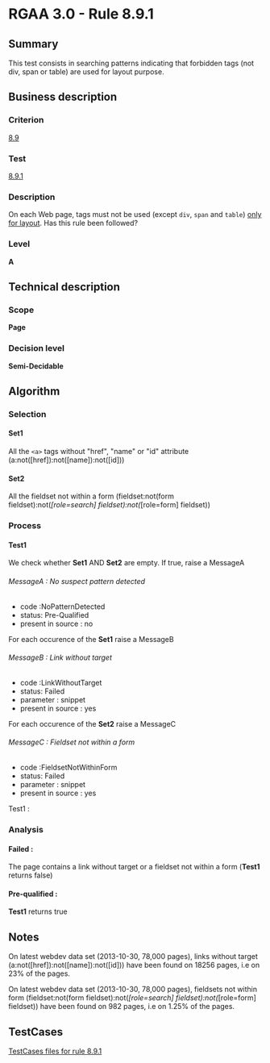 # RGAA 3.0 -  Rule 8.9.1

## Summary

This test consists in searching patterns indicating that forbidden tags
(not div, span or table) are used for layout purpose.

## Business description

### Criterion

[8.9](http://asqatasun.github.io/RGAA--3.0--EN/RGAA3.0_Criteria_English_version_v1.html#crit-8-9)

### Test

[8.9.1](http://asqatasun.github.io/RGAA--3.0--EN/RGAA3.0_Criteria_English_version_v1.html#test-8-9-1)

### Description
On each Web page, tags
    must not be used (except <code>div</code>, <code>span</code> and <code>table</code>) <a href="http://asqatasun.github.io/RGAA--3.0--EN/RGAA3.0_Glossary_English_version_v1.html#mUniquPres">only
  for layout</a>. Has this rule been followed? 


### Level

**A**

## Technical description

### Scope

**Page**

### Decision level

**Semi-Decidable**

## Algorithm

### Selection

#### Set1

All the `<a>` tags without "href", "name" or "id" attribute
(a:not([href]):not([name]):not([id]))

#### Set2

All the fieldset not within a form (fieldset:not(form
fieldset):not(*[role=search] fieldset):not(*[role=form] fieldset))

### Process

#### Test1

We check whether **Set1** AND **Set2** are empty. If true, raise a
MessageA

###### MessageA : No suspect pattern detected

-   code :NoPatternDetected
-   status: Pre-Qualified
-   present in source : no

For each occurence of the **Set1** raise a MessageB

###### MessageB : Link without target

-   code :LinkWithoutTarget
-   status: Failed
-   parameter : snippet
-   present in source : yes

For each occurence of the **Set2** raise a MessageC

###### MessageC : Fieldset not within a form

-   code :FieldsetNotWithinForm
-   status: Failed
-   parameter : snippet
-   present in source : yes

Test1 :

### Analysis

#### Failed :

The page contains a link without target or a fieldset not within a form (**Test1** returns false)

#### Pre-qualified :

**Test1** returns true

## Notes

On latest webdev data set (2013-10-30, 78,000 pages), links without
target (a:not([href]):not([name]):not([id])) have been found on 18256
pages, i.e on 23% of the pages.

On latest webdev data set (2013-10-30, 78,000 pages), fieldsets not
within form (fieldset:not(form fieldset):not(*[role=search]
fieldset):not(*[role=form] fieldset)) have been found on 982 pages, i.e
on 1.25% of the pages.



##  TestCases 

[TestCases files for rule 8.9.1](https://github.com/Asqatasun/Asqatasun/tree/master/rules/rules-rgaa3.0/src/test/resources/testcases/rgaa30/Rgaa30Rule080901/) 


